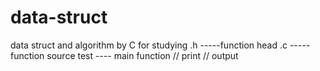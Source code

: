 # data-struct
data struct and algorithm by C for studying
.h -----function head
.c -----function source
test ---- main function  // print  // output

